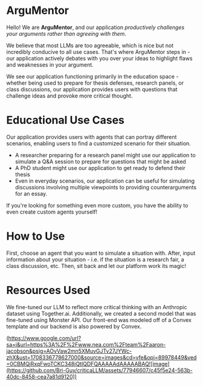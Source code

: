 # ArguMentor

Hello! We are **ArguMentor**, and our application *productively challenges your arguments rather than agreeing with them*. 

We believe that most LLMs are too agreeable, which is nice but not incredibly conducive to all use cases. That's where ArguMentor steps in - our application actively debates with you over your ideas to highlight flaws and weaknesses in your argument. 

We see our application functioning primarily in the education space - whether being used to prepare for thesis defenses, research panels, or class discussions, our application provides users with questions that challenge ideas and provoke more critical thought. 

# Educational Use Cases 

Our application provides users with agents that can portray different scenarios, enabling users to find a customized scenario for their situation. 

- A researcher preparing for a research panel might use our application to simulate a Q&A session to prepare for questions that might be asked
- A PhD student might use our application to get ready to defend their thesis
- Even in everyday scenarios, our application can be useful for simulating discussions involving multiple viewpoints to providing counterarguments for an essay.

If you're looking for something even more custom, you have the ability to even create custom agents yourself!

# How to Use

First, choose an agent that you want to simulate a situation with. After, input information about your situation - i.e. if the situation is a research fair, a class discussion, etc. Then, sit back and let our platform work its magic!  

# Resources Used

We fine-tuned our LLM to reflect more critical thinking with an Anthropic dataset using Together.ai. Additionally, we created a second model that was fine-tuned using Monster API. Our front-end was modeled off of a Convex template and our backend is also powered by Convex. 

(https://www.google.com/url?sa=i&url=https%3A%2F%2Fwww.nea.com%2Fteam%2Faaron-jacobson&psig=AOvVaw2mn5XMuvGJTv27JYWc-zhX&ust=1708336778627000&source=images&cd=vfe&opi=89978449&ved=0CBMQjRxqFwoTCKC348jQtIQDFQAAAAAdAAAAABAQ![image](https://github.com/Bri-Guy/criticaLLM/assets/77946607/c45f5e24-563b-40dc-8458-cea7a81d9120))

